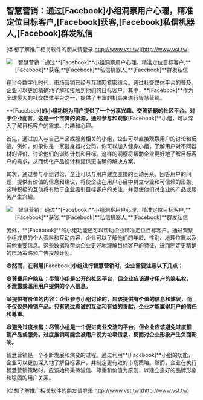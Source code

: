 ## **智慧营销：通过**[Facebook]**小组洞察用户心理，精准定位目标客户,**[Facebook]**获客,**[Facebook]**私信机器人,**[Facebook]**群发私信**

[😍想了解推广相关软件的朋友请登录 http://www.vst.tw](http://www.vst.tw)

 <center><img src="https://vst.tw/MP4/tuiguang/png/2.png" alt="智慧营销：通过**[Facebook]**小组洞察用户心理，精准定位目标客户,**[Facebook]**获客,**[Facebook]**私信机器人,**[Facebook]**群发私信"></center>

在当今数字化时代，市场营销已经与互联网紧密结合。通过社交媒体平台的普及，企业可以更加精确地了解和接触到他们的目标客户。其中，**[Facebook]**作为全球最大的社交媒体平台之一，提供了丰富的机会来进行智慧营销。

**[Facebook]**的小组功能为用户提供了一个分享兴趣、交流话题的社区平台。对于企业而言，这是一个宝贵的资源，通过参与和观察**[Facebook]**小组，可以深入了解目标客户的需求、兴趣和心理。

首先，通过加入与自己产品或服务相关的小组，企业可以直接观察用户的讨论和反馈。例如，如果你是一家健身器材公司，你可以加入健身小组，了解用户对不同器材的评价、讨论他们的训练计划和目标。这样的洞察将帮助企业更好地了解目标客户的需求，从而优化产品设计和提供更准确的解决方案。

其次，通过参与小组讨论，企业可以与用户建立直接的互动关系。回答用户的问题，提供有价值的信息和建议，将使企业在用户心目中树立专业和可信赖的形象。这种积极的互动将有助于企业吸引目标客户的关注，并促使他们对企业的产品或服务产生兴趣。

 <center><img src="https://vst.tw/MP4/tuiguang/png/1.png" alt="智慧营销：通过**[Facebook]**小组洞察用户心理，精准定位目标客户,**[Facebook]**获客,**[Facebook]**私信机器人,**[Facebook]**群发私信"></center>

另外，**[Facebook]**的小组功能还可以帮助企业精准定位目标客户。通过观察小组成员的个人资料和互动内容，企业可以了解他们的年龄、性别、地理位置以及其他重要信息。这些数据将帮助企业更好地理解目标客户的特征，进而制定更精确的市场策略和广告投放计划。

**😄然而，在利用**[Facebook]**小组进行智慧营销时，企业需要注意以下几点：**

**😄尊重用户隐私：尽管小组是公开的社区平台，但企业应该遵守用户的隐私权，不泄露或滥用用户提供的个人信息。**

**😄提供有价值的内容：企业参与小组讨论时，应该提供有价值的信息和建议，而不仅仅是推销产品。只有通过真诚的互动和有益的贡献，企业才能赢得用户的信任和尊重。**

**😄避免过度推销：尽管小组是一个促进商业交流的平台，但企业应该避免过度推销产品或服务。过度推销可能会被用户视为垃圾信息，反而对企业形象产生负面影响。**

智慧营销是一个不断发展和演变的过程。通过利用**[Facebook]**小组的功能，企业可以更加深入地了解目标客户，并制定更有效的市场策略。然而，企业在执行智慧营销策略时，应该始终秉持诚信、尊重和价值为原则，以建立良好的品牌形象和稳固的用户关系。

[😍想了解推广相关软件的朋友请登录 http://www.vst.tw](http://www.vst.tw)



